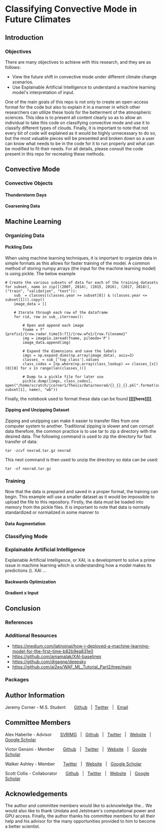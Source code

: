 # Classifying Convective Mode in Future Climates
## Introduction

### Objectives
There are many objectives to achieve with this research, and they are as follows:

- View the future shift in convective mode under different climate change scenarios. 
- Use Explainable Artificial Intelligence to understand a machine learning model's interpretation of input.

One of the main goals of this repo is not only to create an open-access format for the code but also to explain it in a manner in which other researchers can utilize these tools for the betterment of the atmospheric sciences. This idea is to present all content clearly so as to allow an individual to take this code on classifying convective mode and use it to classify different types of clouds. Finally, it is important to note that not every bit of code will explained as it would be highly unnecessary to do so, but the most valuable pieces will be presented and broken down so a user can know what needs to be in the code for it to run properly and what can be modified to fit their needs. For all details, please consult the code present in this repo for recreating these methods.

## Convective Mode

### Convective Objects

#### Thunderstorm Days

#### Coarsening Data

## Machine Learning

### Organizing Data

#### Pickling Data
When using machine learning techniques, it is important to organize data in simple formats as this allows for faster training of the model. A common method of storing numpy arrays (the input for the machine learning model) is using pickle. The below example

```
# Create the various subsets of data for each of the training datasets
for subset, name in zip([(2007, 2014), (2015, 2016), (2017, 2018)], ("train", "validation", "test")):
    sub_ = classes[(classes.year >= subset[0]) & (classes.year <= subset[1])].copy()
    image_data = []

    # Iterate through each row of the dataframe 
    for rid, row in sub_.iterrows():

        # Open and append each image
        fname = f"{prefix}/{row.radar_time[5:7]}/{row.wfo}/{row.filename}"   
        img = imageio.imread(fname, pilmode='P')
        image_data.append(img)

        # Expand the dimensions and save the labels
        imgs = np.expand_dims(np.array(image_data), axis=3)
        classes_ = sub_['top_class'].values
        class_codes = [np.where(np.array(class_lookup) == classes_[x])[0][0] for x in range(len(classes_))]

        # Dump to a pickle file for later use
        pickle.dump([imgs, class_codes], open("/home/scratch/jcorner1/Thesis/data/nexrad/{}_{}_{}.pkl".format(subset[0], subset[1], name), "wb"))
```

Finally, the notebook used to format these data can be found **[[[[here]]]]**. 

#### Zipping and Unzipping Dataset
Zipping and unzipping can make it easier to transfer files from one computer system to another. Traditional zipping is slower and can corrupt data therefore, the common practice is to use tar to zip a directory with the desired data. The following command is used to zip the directory for fast transfer of data:

```
tar -zcvf nexrad.tar.gz nexrad
```

This next command is then used to unzip the directory so data can be used:
```
tar -xf nexrad.tar.gz
```

### Training
Now that the data is prepared and saved in a proper format, the training can begin. This example will use a smaller dataset as it would be impossible to upload the file to this repository. Firstly, the data must be loaded into memory from the pickle files. It is important to note that data is normally standardized or normalized in some manner to 

#### Data Augmentation


### Classifying Mode

### Explainable Artificial Intelligence
Explainable Artificial Intelligence, or XAI, is a development to solve a prime issue in machine learning which is understanding how a model makes its predictions (). XAI ...

#### Backwards Optimization

#### Gradient x Input

## Conclusion

### References

### Additional Resources
- https://medium.com/latinxinai/how-i-deployed-a-machine-learning-model-for-the-first-time-b82b9ea831e0
- https://github.com/amamalak/XAI-baselines
- https://github.com/djgagne/deepsky
- https://github.com/ai2es/WAF_ML_Tutorial_Part2/tree/main

### Packages


## Author Information
Jeremy Corner - M.S. Student &nbsp; &nbsp; &nbsp;  <a href="https://github.com/jcorner1">Github</a> &nbsp; | &nbsp;<a href="https://twitter.com/JcornerWx">Twitter</a> &nbsp; | &nbsp; <a href="mailto:jcorner1@niu.edu">Email</a>


## Committee Members

Alex Haberlie - Advisor  &nbsp; &nbsp; &nbsp;  <a href="http://www.svrimg.org">SVRIMG</a> &nbsp; | &nbsp; <a href="https://github.com/ahaberlie">Github</a> &nbsp; | &nbsp; <a href="https://twitter.com/alexhabe">Twitter</a> &nbsp; | &nbsp; <a href="https://ahaberlie.github.io/">Website</a> &nbsp; | &nbsp; <a href="https://scholar.google.com/citations?user=HvnxYVAAAAAJ">Google Scholar</a> 

Victor Gensini - Member &nbsp; &nbsp; &nbsp;  <a href="https://github.com/vgensini">Github</a> &nbsp; | &nbsp; <a href="https://twitter.com/gensiniwx?lang=en">Twitter</a> &nbsp; | &nbsp; <a href="https://atlas.niu.edu/">Website</a> &nbsp; | &nbsp; <a href="https://scholar.google.com/citations?user=qyLBZwkAAAAJ&hl">Google Scholar</a>

Walker Ashley -  Member &nbsp; &nbsp; &nbsp; <a href="https://twitter.com/WalkerSAshley">Twitter</a> &nbsp; | &nbsp; <a href="https://chubasco.niu.edu/">Website</a> &nbsp; |  &nbsp; <a href="https://scholar.google.com/citations?user=SwhAm7IAAAAJ&hl">Google Scholar</a>

Scott Collis - Collaborator &nbsp; &nbsp; &nbsp; <a href="https://github.com/scollis">Github</a> &nbsp; | &nbsp; <a href="https://twitter.com/Cyclogenesis_au">Twitter</a> &nbsp; | &nbsp; <a href="https://opensky.press/">Website</a> &nbsp; |  &nbsp; <a href="https://scholar.google.com/citations?hl=en&user=eMCDQDIAAAAJ">Google Scholar</a>

## Acknowledgements 

The author and committee members would like to acknowledge the... We would also like to thank Unidata and Jetstream's computational power and GPU access. Finally, the author thanks his committee members for all their help and his advisor for the many opportunities provided to him to become a better scientist. 
